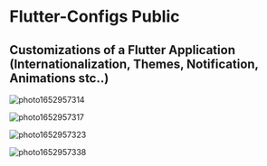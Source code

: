 #	Flutter-Configs Public
##  Customizations of a Flutter Application (Internationalization, Themes, Notification, Animations stc..)

![photo1652957314](https://user-images.githubusercontent.com/80541747/169276746-2b9ffe85-2300-4322-82fc-74fbfc076d53.jpeg)


![photo1652957317](https://user-images.githubusercontent.com/80541747/169276751-45d9a70b-1347-4778-a74a-57b5a0458756.jpeg)


![photo1652957323](https://user-images.githubusercontent.com/80541747/169276754-66afade6-02c2-41cd-a073-83812313bb9e.jpeg)


![photo1652957338](https://user-images.githubusercontent.com/80541747/169276757-a9ba964a-f1c8-4dfa-96d5-f77d0f20ac62.jpeg)
